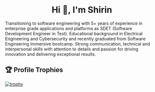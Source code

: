 <h1 align="center">Hi 👋, I'm Shirin</h1>
<p >
Transitioning to software engineering with 5+ years of experience in enterprise grade applications and platforms as SDET (Software Development Engineer in Test). Educational background in Electrical Engineering and Cybersecurity and recently graduated from Software Engineering Immersive bootcamp. Strong communication, technical and interpersonal skills with attention to details and passion for driving innovation and delivering exceptional results.
</p>

## :trophy: Profile Trophies

[![trophy](https://github-profile-trophy.vercel.app/?username=ryo-ma&theme=algolia)](https://github.com/ryo-ma/github-profile-trophy)

<!--
<h3 align="left">Languages and Tools:</h3>
**shirinmjr/shirinmjr** is a ✨ _special_ ✨ repository because its `README.md` (this file) appears on your GitHub profile.

Here are some ideas to get you started:

- 🔭 I’m currently working on ...
- 🌱 I’m currently learning ...
- 👯 I’m looking to collaborate on ...
- 🤔 I’m looking for help with ...
- 💬 Ask me about ...
- 📫 How to reach me: ...
- 😄 Pronouns: ...
- ⚡ Fun fact: ...
-->
